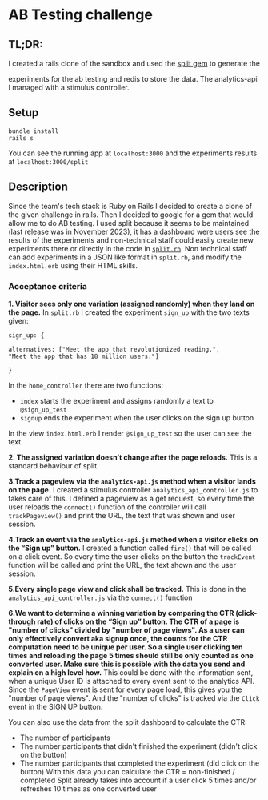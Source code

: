 
# AB Testing challenge

## TL;DR:

I created a rails clone of the sandbox and used the [split gem](https://github.com/splitrb/split) to generate the

experiments for the ab testing and redis to store the data. The analytics-api I managed with a stimulus controller.

## Setup

```
bundle install
rails s
```

You can see the running app at `localhost:3000` and the experiments results at `localhost:3000/split`



## Description

Since the team's tech stack is Ruby on Rails I decided to create a clone of the given challenge in rails. Then I decided to google for a gem that would allow me to do AB testing. I used split because it seems to be maintained (last release was in November 2023), it has a dashboard were users see the results of the experiments and non-technical staff could easily create new experiments there or directly in the code in [`split.rb`](config/initializers/split.rb).
Non technical staff can add experiments in a JSON like format in `split.rb`, and modify the `index.html.erb` using their HTML skills.


### Acceptance criteria

**1. Visitor sees only one variation (assigned randomly) when they land on the page.**
In `split.rb` I created the experiment `sign_up` with the two texts given:
```
sign_up: {

alternatives: ["Meet the app that revolutionized reading.",
"Meet the app that has 18 million users."]

}
```
In the `home_controller` there are two functions:
- `index` starts the experiment and assigns randomly a text to `@sign_up_test`
- `signup` ends the experiment when the user clicks on the sign up button

In the view `index.html.erb` I render `@sign_up_test` so the user can see the text.

**2. The assigned variation doesn’t change after the page reloads.**
This is a standard behaviour of split.

**3.Track a pageview via the `analytics-api.js` method when a visitor lands on the page.**
I created a stimulus controller `analytics_api_controller.js` to takes care of this. I defined a pageview as a get request, so every time the user reloads the `connect()` function of the controller will call `trackPageview()` and print the URL, the text that was shown and user session.

**4.Track an event via the `analytics-api.js` method when a visitor clicks on the “Sign up” button.**
I created a function called `fire()` that will be called on a click event. So every time the user clicks on the button the `trackEvent` function will be called and print the URL, the text shown and the user session.

**5.Every single page view and click shall be tracked.**
This is done in the `analytics_api_controller.js` via the `connect()` function

**6.We want to determine a winning variation by comparing the CTR (click-through rate) of clicks on the “Sign up” button. The CTR of a page is "number of clicks" divided by "number of page views". As a user can only effectively convert aka signup once, the counts for the CTR computation need to be unique per user. So a single user clicking ten times and reloading the page 5 times should still be only counted as one converted user. Make sure this is possible with the data you send and explain on a high level how.**
This could be done with the information sent, when a unique User ID is attached to every event sent to the analytics API. Since the `PageView` event is sent for every page load, this gives you the "number of page views". And the "number of clicks" is tracked via the `Click` event in the SIGN UP button.

You can also use the data from the split dashboard to calculate the CTR:
- The number of participants
- The number participants that didn't finished the experiment (didn't click on the button)
- The number participants that completed the experiment (did click on the button)
With this data you can calculate the CTR = non-finished / completed
Split already takes into account if a user click 5 times and/or refreshes 10 times as one converted user
